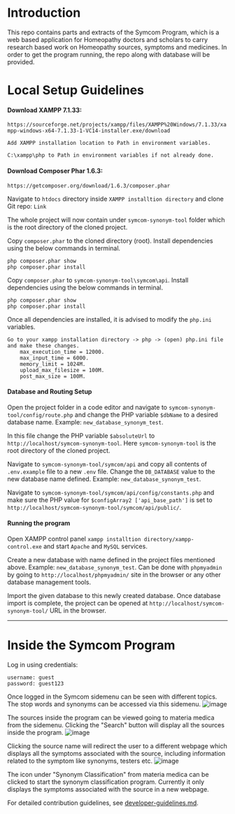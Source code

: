 # Introduction
This repo contains parts and extracts of the Symcom Program, which is a web based application for Homeopathy doctors and scholars to carry research based work on Homeopathy sources, symptoms and medicines.
In order to get the program running, the repo along with database will be provided. 

# Local Setup Guidelines
#### Download XAMPP 7.1.33: 
`https://sourceforge.net/projects/xampp/files/XAMPP%20Windows/7.1.33/xampp-windows-x64-7.1.33-1-VC14-installer.exe/download`

```
Add XAMPP installation location to Path in environment variables.

C:\xampp\php to Path in environment variables if not already done.
```


#### Download Composer Phar 1.6.3: 
`https://getcomposer.org/download/1.6.3/composer.phar`

Navigate to `htdocs` directory inside `XAMPP installtion directory` and clone Git repo: 
`Link`

The whole project will now contain under `symcom-synonym-tool` folder which is the root directory of the cloned project.

Copy `composer.phar` to the cloned directory (root).
Install dependencies using the below commands in terminal.
```
php composer.phar show
php composer.phar install
```

Copy `composer.phar` to  `symcom-synonym-tool\symcom\api`.
Install dependencies using the below commands in terminal.
```
php composer.phar show
php composer.phar install
```

Once all dependencies are installed, it is advised to modify the `php.ini` variables.
```
Go to your xampp installation directory -> php -> (open) php.ini file and make these changes.
    max_execution_time = 12000.
    max_input_time = 6000.
    memory_limit = 1024M.
    upload_max_filesize = 100M.
    post_max_size = 100M.
```
#### Database and Routing Setup
Open the project folder in a code editor and navigate to `symcom-synonym-tool/config/route.php` and change the PHP variable `$dbName` to a desired database name. Example: `new_database_synonym_test`.

In this file change the PHP variable `$absoluteUrl` to `http://localhost/symcom-synonym-tool`. Here `symcom-synonym-tool` is the root directory of the cloned project.

Navigate to `symcom-synonym-tool/symcom/api` and copy all contents of `.env.example` file to a new `.env` file. Change the `DB_DATABASE` value to the new database name defined. Example: `new_database_synonym_test`.

Navigate to `symcom-synonym-tool/symcom/api/config/constants.php` and make sure the PHP value for `$configArray2 ['api_base_path']` is set to `http://localhost/symcom-synonym-tool/symcom/api/public/`.


#### Running the program
Open XAMPP control panel `xampp installtion directory/xampp-control.exe` and start `Apache` and `MySQL` services.

Create a new database with name defined in the project files mentioned above. Example: `new_database_synonym_test`. Can be done with `phpmyadmin` by going to `http://localhost/phpmyadmin/` site in the browser or any other database management tools.

Import the given database to this newly created database. Once database import is complete, the project can be opened at `http://localhost/symcom-synonym-tool/` URL in the browser.

<hr>

# Inside the Symcom Program
Log in using credentials:
```
username: guest
password: guest123
```

Once logged in the Symcom sidemenu can be seen with different topics. The stop words and synonyms can be accessed via this sidemenu.
![image](https://github.com/user-attachments/assets/d4d0b6b7-ffa4-4864-b4f1-8231e208fc14)

The sources inside the program can be viewed going to materia medica from the sidemenu.
Clicking the "Search" button will display all the sources inside the program.
![image](https://github.com/user-attachments/assets/5a77d9d9-c7a0-4637-8211-35bc37ab3b6b)

Clicking the source name will redirect the user to a different webpage which displays all the symptoms associated with the source, including information related to the symptom like synonyms, testers etc.
![image](https://github.com/user-attachments/assets/8685b8fc-49e8-4ed4-89c0-a86e5c0278ec)

The icon under "Synonym Classification" from materia medica can be clicked to start the synonym classification program. Currently it only displays the symptoms associated with the source in a new webpage.

For detailed contribution guidelines, see [developer-guidelines.md](./developer-guidelines.md).







